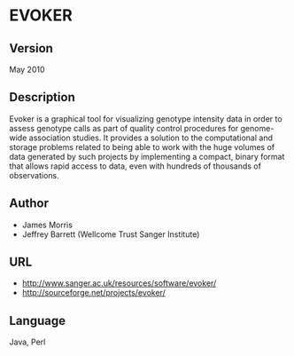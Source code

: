 # EVOKER

## Version
May 2010

## Description
Evoker is a graphical tool for visualizing genotype intensity data in order to assess genotype calls as part of quality control procedures for genome-wide association studies. It provides a solution to the computational and storage problems related to being able to work with the huge volumes of data generated by such projects by implementing a compact, binary format that allows rapid access to data, even with hundreds of thousands of observations.

## Author
* James Morris
* Jeffrey Barrett (Wellcome Trust Sanger Institute)

## URL
* http://www.sanger.ac.uk/resources/software/evoker/
* http://sourceforge.net/projects/evoker/

## Language
Java, Perl